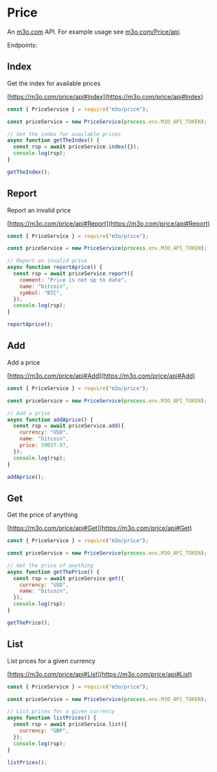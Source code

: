 # Price

An [m3o.com](https://m3o.com) API. For example usage see [m3o.com/Price/api](https://m3o.com/Price/api).

Endpoints:

## Index

Get the index for available prices

[https://m3o.com/price/api#Index](https://m3o.com/price/api#Index)

```js
const { PriceService } = require("m3o/price");

const priceService = new PriceService(process.env.M3O_API_TOKEN);

// Get the index for available prices
async function getTheIndex() {
  const rsp = await priceService.index({});
  console.log(rsp);
}

getTheIndex();
```

## Report

Report an invalid price

[https://m3o.com/price/api#Report](https://m3o.com/price/api#Report)

```js
const { PriceService } = require("m3o/price");

const priceService = new PriceService(process.env.M3O_API_TOKEN);

// Report an invalid price
async function reportAprice() {
  const rsp = await priceService.report({
    comment: "Price is not up to date",
    name: "bitcoin",
    symbol: "BTC",
  });
  console.log(rsp);
}

reportAprice();
```

## Add

Add a price

[https://m3o.com/price/api#Add](https://m3o.com/price/api#Add)

```js
const { PriceService } = require("m3o/price");

const priceService = new PriceService(process.env.M3O_API_TOKEN);

// Add a price
async function addAprice() {
  const rsp = await priceService.add({
    currency: "USD",
    name: "bitcoin",
    price: 39037.97,
  });
  console.log(rsp);
}

addAprice();
```

## Get

Get the price of anything

[https://m3o.com/price/api#Get](https://m3o.com/price/api#Get)

```js
const { PriceService } = require("m3o/price");

const priceService = new PriceService(process.env.M3O_API_TOKEN);

// Get the price of anything
async function getThePrice() {
  const rsp = await priceService.get({
    currency: "USD",
    name: "bitcoin",
  });
  console.log(rsp);
}

getThePrice();
```

## List

List prices for a given currency

[https://m3o.com/price/api#List](https://m3o.com/price/api#List)

```js
const { PriceService } = require("m3o/price");

const priceService = new PriceService(process.env.M3O_API_TOKEN);

// List prices for a given currency
async function listPrices() {
  const rsp = await priceService.list({
    currency: "GBP",
  });
  console.log(rsp);
}

listPrices();
```
